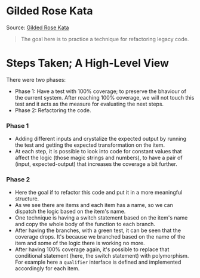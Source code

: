 # Gilded Rose Kata

Source: [Gilded Rose Kata](https://github.com/emilybache/GildedRose-Refactoring-Kata)

> The goal here is to practice a technique for refactoring legacy code.

# Steps Taken; A High-Level View

There were two phases:
- Phase 1: Have a test with 100% coverage; to preserve the bhaviour of the current system. After reaching 100% coverage, we will not touch this test and it acts as the measure for evaluating the next steps.
- Phase 2: Refactoring the code.

### Phase 1

- Adding different inputs and crystalize the expected output by running the test and getting the expected transformation on the item.
- At each step, it is possible to look into code for constant values that affect the logic (those magic strings and numbers), to have a pair of (input, expected-output) that increases the coverage a bit further.

### Phase 2

- Here the goal if to refactor this code and put it in a more meaningful structure.
- As we see there are items and each item has a name, so we can dispatch the logic based on the item's name.
- One technique is having a switch statement based on the item's name and copy the whole body of the function to each branch.
- After having the branches, with a green test, it can be seen that the coverage drops. It's because we branched based on the name of the item and some of the logic there is working no more.
- After having 100% coverage again, it's possible to replace that conditional statement (here, the switch statement) with polymorphism. For example here a `qualifier` interface is defined and implemented accordingly for each item.